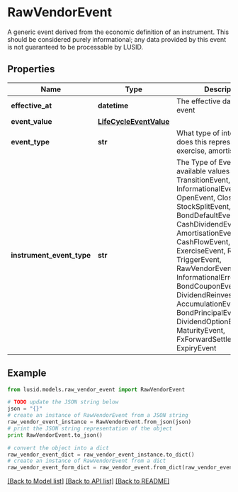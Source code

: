 # RawVendorEvent

A generic event derived from the economic definition of an instrument. This should be considered purely  informational; any data provided by this event is not guaranteed to be processable by LUSID.

## Properties
Name | Type | Description | Notes
------------ | ------------- | ------------- | -------------
**effective_at** | **datetime** | The effective date of the event | 
**event_value** | [**LifeCycleEventValue**](LifeCycleEventValue.md) |  | 
**event_type** | **str** | What type of internal event does this represent; reset, exercise, amortisation etc. | 
**instrument_event_type** | **str** | The Type of Event. The available values are: TransitionEvent, InformationalEvent, OpenEvent, CloseEvent, StockSplitEvent, BondDefaultEvent, CashDividendEvent, AmortisationEvent, CashFlowEvent, ExerciseEvent, ResetEvent, TriggerEvent, RawVendorEvent, InformationalErrorEvent, BondCouponEvent, DividendReinvestmentEvent, AccumulationEvent, BondPrincipalEvent, DividendOptionEvent, MaturityEvent, FxForwardSettlementEvent, ExpiryEvent | 

## Example

```python
from lusid.models.raw_vendor_event import RawVendorEvent

# TODO update the JSON string below
json = "{}"
# create an instance of RawVendorEvent from a JSON string
raw_vendor_event_instance = RawVendorEvent.from_json(json)
# print the JSON string representation of the object
print RawVendorEvent.to_json()

# convert the object into a dict
raw_vendor_event_dict = raw_vendor_event_instance.to_dict()
# create an instance of RawVendorEvent from a dict
raw_vendor_event_form_dict = raw_vendor_event.from_dict(raw_vendor_event_dict)
```
[[Back to Model list]](../README.md#documentation-for-models) [[Back to API list]](../README.md#documentation-for-api-endpoints) [[Back to README]](../README.md)


